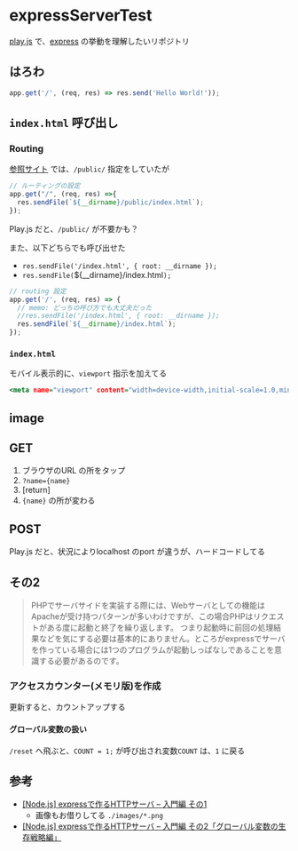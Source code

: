 # expressServerTest


[play.js](https://playdotjs.com) で、[express](https://www.npmjs.com/package/express) の挙動を理解したいリポジトリ


## はろわ

``` index.js
app.get('/', (req, res) => res.send('Hello World!'));
```


## `index.html` 呼び出し

### Routing

[参照サイト](https://blog.katsubemakito.net/nodejs/http-server-built-with-express?amp) では、`/public/` 指定をしていたが


``` sample.js
// ルーティングの設定
app.get("/", (req, res) =>{
  res.sendFile(`${__dirname}/public/index.html`);
});
```

Play.js だと、`/public/` が不要かも？

また、以下どちらでも呼び出せた

- `res.sendFile('/index.html', { root: __dirname });`
- `res.sendFile(`${__dirname}/index.html`);`


``` index.js
// routing 設定
app.get('/', (req, res) => {
  // memo: どっちの呼び方でも大丈夫だった
  //res.sendFile('/index.html', { root: __dirname });
  res.sendFile(`${__dirname}/index.html`);
});
```


### `index.html`

モバイル表示的に、`viewport` 指示を加えてる

``` index.html
<meta name="viewport" content="width=device-width,initial-scale=1.0,minimum-scale=1.0,maximum-scale=1.0,user-scalable=no">
```


## image

## GET

1. ブラウザのURL の所をタップ
1. `?name={name}`
1. [return]
1. `{name}` の所が変わる

## POST

Play.js だと、状況によりlocalhost のport が違うが、ハードコードしてる


## その2

> PHPでサーバサイドを実装する際には、Webサーバとしての機能はApacheが受け持つパターンが多いわけですが、この場合PHPはリクエストがある度に起動と終了を繰り返します。
> つまり起動時に前回の処理結果などを気にする必要は基本的にありません。ところがexpressでサーバを作っている場合には1つのプログラムが起動しっぱなしであることを意識する必要があるのです。


### アクセスカウンター(メモリ版)を作成

更新すると、カウントアップする

#### グローバル変数の扱い

`/reset` へ飛ぶと、`COUNT = 1;` が呼び出され変数`COUNT` は、`1` に戻る






## 参考

- [[Node.js] expressで作るHTTPサーバ – 入門編 その1](https://blog.katsubemakito.net/nodejs/http-server-built-with-express?amp)
  - 画像もお借りしてる `./images/*.png`
- [[Node.js] expressで作るHTTPサーバ – 入門編 その2「グローバル変数の生存戦略編」](https://blog.katsubemakito.net/nodejs/http-server-built-with-express2?amp)